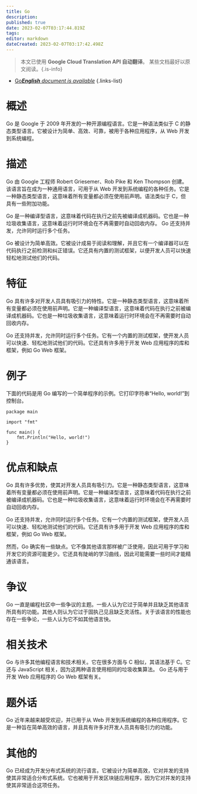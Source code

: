 ```yaml
---
title: Go
description: 
published: true
date: 2023-02-07T03:17:44.819Z
tags: 
editor: markdown
dateCreated: 2023-02-07T03:17:42.498Z
---
```


> 本文已使用 **Google Cloud Translation API 自动翻译**。
某些文档最好以原文阅读。{.is-info}



- [Go***English** document is available*](/en/Knowledge-base/Dictionary/go)
{.links-list}


# 概述
Go 是 Google 于 2009 年开发的一种开源编程语言。它是一种语法类似于 C 的静态类型语言。它被设计为简单、高效、可靠，被用于各种应用程序，从 Web 开发到系统编程。

# 描述
Go 由 Google 工程师 Robert Griesemer、Rob Pike 和 Ken Thompson 创建。该语言旨在成为一种通用语言，可用于从 Web 开发到系统编程的各种任务。它是一种静态类型语言，这意味着所有变量都必须在使用前声明。语法类似于 C，但具有一些附加功能。

Go 是一种编译型语言，这意味着代码在执行之前先被编译成机器码。它也是一种垃圾收集语言，这意味着运行时环境会在不再需要时自动回收内存。 Go 还支持并发，允许同时运行多个任务。

Go 被设计为简单高效。它被设计成易于阅读和理解，并且它有一个编译器可以在代码执行之前检测和纠正错误。它还具有内置的测试框架，以便开发人员可以快速轻松地测试他们的代码。

# 特征
Go 具有许多对开发人员具有吸引力的特性。它是一种静态类型语言，这意味着所有变量都必须在使用前声明。它是一种编译型语言，这意味着代码在执行之前被编译成机器码。它也是一种垃圾收集语言，这意味着运行时环境会在不再需要时自动回收内存。

Go 还支持并发，允许同时运行多个任务。它有一个内置的测试框架，使开发人员可以快速、轻松地测试他们的代码。它还具有许多用于开发 Web 应用程序的库和框架，例如 Go Web 框架。

# 例子
下面的代码是用 Go 编写的一个简单程序的示例。它打印字符串“Hello, world!”到控制台。

```
package main

import "fmt"

func main() {
    fmt.Println("Hello, world!")
}
```

# 优点和缺点
Go 具有许多优势，使其对开发人员具有吸引力。它是一种静态类型语言，这意味着所有变量都必须在使用前声明。它是一种编译型语言，这意味着代码在执行之前被编译成机器码。它也是一种垃圾收集语言，这意味着运行时环境会在不再需要时自动回收内存。

Go 还支持并发，允许同时运行多个任务。它有一个内置的测试框架，使开发人员可以快速、轻松地测试他们的代码。它还具有许多用于开发 Web 应用程序的库和框架，例如 Go Web 框架。

然而，Go 确实有一些缺点。它不像其他语言那样被广泛使用，因此可用于学习和开发它的资源可能更少。它还具有陡峭的学习曲线，因此可能需要一些时间才能精通该语言。

# 争议
Go 一直是编程社区中一些争议的主题。一些人认为它过于简单并且缺乏其他语言所具有的功能。其他人则认为它过于固执己见且缺乏灵活性。关于该语言的性能也存在一些争论，一些人认为它不如其他语言快。

# 相关技术
Go 与许多其他编程语言和技术相关。它在很多方面与 C 相似，其语法基于 C。它还与 JavaScript 相关，因为这两种语言使用相同的垃圾收集算法。 Go 还与用于开发 Web 应用程序的 Go Web 框架有关。

# 题外话
Go 近年来越来越受欢迎，并已用于从 Web 开发到系统编程的各种应用程序。它是一种旨在简单高效的语言，并且具有许多对开发人员具有吸引力的功能。

# 其他的
Go 已经成为开发分布式系统的流行语言。它被设计为简单高效，它对并发的支持使其非常适合分布式系统。它也被用于开发区块链应用程序，因为它对并发的支持使其非常适合这项任务。